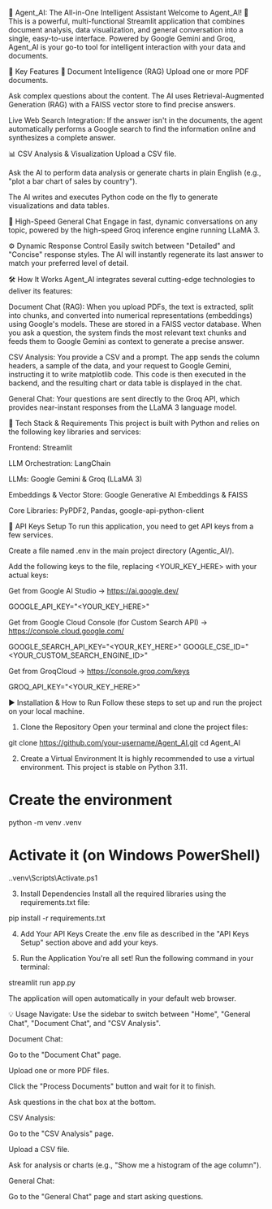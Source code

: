 🧠 Agent_AI: The All-in-One Intelligent Assistant
Welcome to Agent_AI! 🚀 This is a powerful, multi-functional Streamlit application that combines document analysis, data visualization, and general conversation into a single, easy-to-use interface. Powered by Google Gemini and Groq, Agent_AI is your go-to tool for intelligent interaction with your data and documents.

🎯 Key Features
📄 Document Intelligence (RAG)
Upload one or more PDF documents.

Ask complex questions about the content. The AI uses Retrieval-Augmented Generation (RAG) with a FAISS vector store to find precise answers.

Live Web Search Integration: If the answer isn't in the documents, the agent automatically performs a Google search to find the information online and synthesizes a complete answer.

📊 CSV Analysis & Visualization
Upload a CSV file.

Ask the AI to perform data analysis or generate charts in plain English (e.g., "plot a bar chart of sales by country").

The AI writes and executes Python code on the fly to generate visualizations and data tables.

💬 High-Speed General Chat
Engage in fast, dynamic conversations on any topic, powered by the high-speed Groq inference engine running LLaMA 3.

⚙️ Dynamic Response Control
Easily switch between "Detailed" and "Concise" response styles. The AI will instantly regenerate its last answer to match your preferred level of detail.

🛠️ How It Works
Agent_AI integrates several cutting-edge technologies to deliver its features:

Document Chat (RAG): When you upload PDFs, the text is extracted, split into chunks, and converted into numerical representations (embeddings) using Google's models. These are stored in a FAISS vector database. When you ask a question, the system finds the most relevant text chunks and feeds them to Google Gemini as context to generate a precise answer.

CSV Analysis: You provide a CSV and a prompt. The app sends the column headers, a sample of the data, and your request to Google Gemini, instructing it to write matplotlib code. This code is then executed in the backend, and the resulting chart or data table is displayed in the chat.

General Chat: Your questions are sent directly to the Groq API, which provides near-instant responses from the LLaMA 3 language model.

🔧 Tech Stack & Requirements
This project is built with Python and relies on the following key libraries and services:

Frontend: Streamlit

LLM Orchestration: LangChain

LLMs: Google Gemini & Groq (LLaMA 3)

Embeddings & Vector Store: Google Generative AI Embeddings & FAISS

Core Libraries: PyPDF2, Pandas, google-api-python-client

🔑 API Keys Setup
To run this application, you need to get API keys from a few services.

Create a file named .env in the main project directory (Agentic_AI/).

Add the following keys to the file, replacing <YOUR_KEY_HERE> with your actual keys:

Get from Google AI Studio -> https://ai.google.dev/

GOOGLE_API_KEY="<YOUR_KEY_HERE>"

Get from Google Cloud Console (for Custom Search API) -> https://console.cloud.google.com/

GOOGLE_SEARCH_API_KEY="<YOUR_KEY_HERE>"
GOOGLE_CSE_ID="<YOUR_CUSTOM_SEARCH_ENGINE_ID>"

Get from GroqCloud -> https://console.groq.com/keys

GROQ_API_KEY="<YOUR_KEY_HERE>"

▶️ Installation & How to Run
Follow these steps to set up and run the project on your local machine.

1. Clone the Repository
Open your terminal and clone the project files:

git clone https://github.com/your-username/Agent_AI.git
cd Agent_AI

2. Create a Virtual Environment
It is highly recommended to use a virtual environment. This project is stable on Python 3.11.

# Create the environment
python -m venv .venv

# Activate it (on Windows PowerShell)
.\.venv\Scripts\Activate.ps1

3. Install Dependencies
Install all the required libraries using the requirements.txt file:

pip install -r requirements.txt

4. Add Your API Keys
Create the .env file as described in the "API Keys Setup" section above and add your keys.

5. Run the Application
You're all set! Run the following command in your terminal:

streamlit run app.py

The application will open automatically in your default web browser.

💡 Usage
Navigate: Use the sidebar to switch between "Home", "General Chat", "Document Chat", and "CSV Analysis".

Document Chat:

Go to the "Document Chat" page.

Upload one or more PDF files.

Click the "Process Documents" button and wait for it to finish.

Ask questions in the chat box at the bottom.

CSV Analysis:

Go to the "CSV Analysis" page.

Upload a CSV file.

Ask for analysis or charts (e.g., "Show me a histogram of the age column").

General Chat:

Go to the "General Chat" page and start asking questions.
